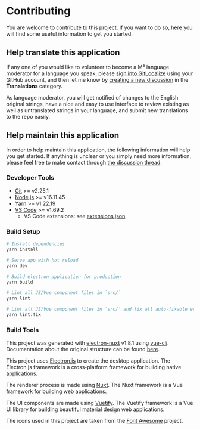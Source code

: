 # Contributing

You are welcome to contribute to this project. If you want to do so, here you will find some useful information to get you started.

## Help translate this application

If any one of you would like to volunteer to become a M³ language moderator for a language you speak, please [sign into GitLocalize](https://gitlocalize.com/) using your GitHub account, and then let me know by [creating a new discussion](https://github.com/sircharlo/meeting-media-manager/discussions/categories/translations) in the **Translations** category.

As language moderator, you will get notified of changes to the English original strings, have a nice and easy to use interface to review existing as well as untranslated strings in your language, and submit new translations to the repo easily.

## Help maintain this application

In order to help maintain this application, the following information will help you get started. If anything is unclear or you simply need more information, please feel free to make contact through [the discussion thread](https://github.com/sircharlo/meeting-media-manager/discussions).

### Developer Tools

- [Git](https://git-scm.com/) >= v2.25.1
- [Node.js](https://nodejs.org/en/) >= v16.11.45
- [Yarn](https://yarnpkg.com/) >= v1.22.19
- [VS Code](https://code.visualstudio.com/) >= v1.69.2
  - VS Code extensions: see [extensions.json](/.vscode/extensions.json)

### Build Setup

``` bash
# Install dependencies
yarn install

# Serve app with hot reload
yarn dev

# Build electron application for production
yarn build

# Lint all JS/Vue component files in `src/`
yarn lint

# Lint all JS/Vue component files in `src/` and fix all auto-fixable errors
yarn lint:fix

```

### Build Tools

This project was generated with [electron-nuxt](https://github.com/michalzaq12/electron-nuxt) v1.8.1 using [vue-cli](https://github.com/vuejs/vue-cli). Documentation about the original structure can be found [here](https://github.com/michalzaq12/electron-nuxt/blob/master/README.md).

This project uses [Electron.js](https://www.electronjs.org/) to create the desktop application. The Electron.js framework is a cross-platform framework for building native applications.

The renderer process is made using [Nuxt](https://nuxtjs.org/). The Nuxt framework is a Vue framework for building web applications.

The UI components are made using [Vuetify](https://vuetifyjs.com/en/). The Vuetify framework is a Vue UI library for building beautiful material design web applications.

The icons used in this project are taken from the [Font Awesome](https://fontawesome.com/icons) project.

